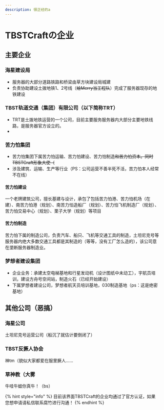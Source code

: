 ```yaml
---
description: 很正经的a
---
```


# TBSTCraftの企业

## 主要企业

### 海星建设局

* 服务器的大部分道路铁路和桥梁由草方块建设局城建
* 负责协助建设土拨地铁1、2号线（~~给Merry当工程队~~）完成了服务器现存的地铁建设

### TBST轨道交通（集团）有限公司（以下简称TRT）

* TRT是土拨地铁运营的一个公司，目前主要服务服务器内大部分主要地铁线路，是服务器官方设立的。
*

### 苦力怕集团

* 苦力怕集团下属苦力怕运输、苦力怕建设、苦力怕制造~~和苦力怕资本。同时TBSTCraft形象大使（~~
* 涉及建筑、运输、生产等行业（PS：公司运营不善半死不活，苦力怕本人经常不在线）

#### 苦力怕建设

一个老牌建筑公司，擅长基建与设计，承包了包括苦力怕港、苦力怕机场（在建）、南苦力怕港（规划）、南苦力怕造船厂（规划）、苦力怕飞机制造厂（规划）、苦力怕交易中心（规划）、栗子大学（规划）等项目

#### 苦力怕制造

苦力怕下属的制造公司，负责汽车、船只、飞机等交通工具的制造，土坦尼克号等服务器内绝大多数交通工具都是其制造的（等等，没有工厂怎么造的），该公司意在垄断服务器制造业。



### 梦想者建设集团

* 企业业务：承建太空电梯基地和行星发动机（设计图纸中未动工），宇航员培训，建设方舟号空间站，制造火石（已经开始建设）
* 下属梦想者建设公司，梦想者航天员培训基地，030制造基地（ps：这是绝密基地）



## 其他公司（恶搞）

### 海星公司

土坦尼克号运营公司（船沉了就估计要倒闭了）

### TBST反撅人协会

神tm（貌似大家都爱在服里撅人……

### 草神教（大雾

牛哇牛蛙你真牛！（bs）



{% hint style="info" %}
目前该界面TBSTCraft的企业均通过了官方认证，如果您想申请请私信联系腐竹进行沟通！
{% endhint %}

